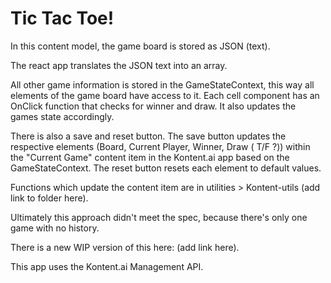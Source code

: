 # Tic Tac Toe!

In this content model, the game board is stored as JSON (text).

The react app translates the JSON text into an array. 

All other game information is stored in the GameStateContext, this way all elements of the game board have access to it. Each cell component has an OnClick function that checks for winner and draw. It also updates the games state accordingly. 

There is also a save and reset button. The save button updates the respective elements (Board, Current Player, Winner, Draw ( T/F ?)) within the "Current Game" content item in the Kontent.ai app based on the GameStateContext. The reset button resets each element to default values.

Functions which update the content item are in utilities > Kontent-utils (add link to folder here).

Ultimately this approach didn't meet the spec, because there's only one game with no history. 

There is a new WIP version of this here: (add link here).

This app uses the Kontent.ai Management API. 




